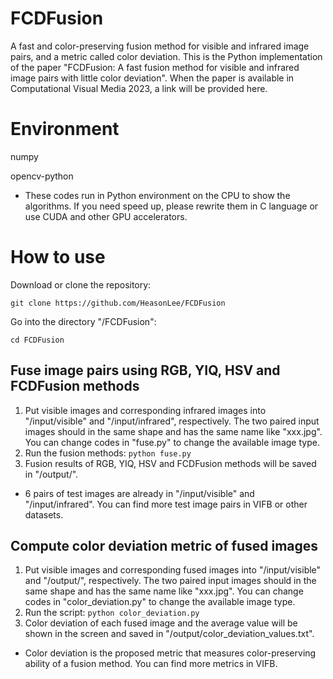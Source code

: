 # FCDFusion
A fast and color-preserving fusion method for visible and infrared image pairs, and a metric called color deviation.
This is the Python implementation of the paper "FCDFusion: A fast fusion method for visible and infrared image pairs with little color deviation".
When the paper is available in Computational Visual Media 2023, a link will be provided here.

# Environment
numpy

opencv-python
- These codes run in Python environment on the CPU to show the algorithms. If you need speed up, please rewrite them in C language or use CUDA and other GPU accelerators.

# How to use
Download or clone the repository:

`git clone https://github.com/HeasonLee/FCDFusion`

Go into the directory "/FCDFusion":

`cd FCDFusion`

## Fuse image pairs using RGB, YIQ, HSV and FCDFusion methods
1. Put visible images and corresponding infrared images into "/input/visible" and "/input/infrared", respectively. The two paired input images should in the same shape and has the same name like "xxx.jpg". You can change codes in "fuse.py" to change the available image type.
2. Run the fusion methods: `python fuse.py`
3. Fusion results of RGB, YIQ, HSV and FCDFusion methods will be saved in "/output/<method name>".

- 6 pairs of test images are already in "/input/visible" and "/input/infrared". You can find more test image pairs in VIFB or other datasets.

## Compute color deviation metric of fused images
1. Put visible images and corresponding fused images into "/input/visible" and "/output/<method name>", respectively. The two paired input images should in the same shape and has the same name like "xxx.jpg". You can change codes in "color_deviation.py" to change the available image type.
2. Run the script: `python color_deviation.py`
3. Color deviation of each fused image and the average value will be shown in the screen and saved in "/output/color_deviation_values.txt".

- Color deviation is the proposed metric that measures color-preserving ability of a fusion method. You can find more metrics in VIFB.
